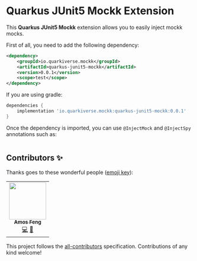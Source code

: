 # Quarkus JUnit5 Mockk Extension

This **Quarkus JUnit5 Mockk** extension allows you to easily inject mockk mocks. 

First of all, you need to add the following dependency:

```xml
<dependency>
    <groupId>io.quarkiverse.mockk</groupId>
    <artifactId>quarkus-junit5-mockk</artifactId>
    <version>0.0.1</version>
    <scope>test</scope>
</dependency>
```
If you are using gradle: 

````groovy
dependencies {
    implementation 'io.quarkiverse.mockk:quarkus-junit5-mockk:0.0.1'
}
````

Once the dependency is imported, you can use `@InjectMock` and `@InjectSpy` annotations such as:

```java

```


## Contributors ✨

Thanks goes to these wonderful people ([emoji key](https://allcontributors.org/docs/en/emoji-key)):

 <!-- ALL-CONTRIBUTORS-LIST:START - Do not remove or modify this section -->
 <!-- prettier-ignore-start -->
 <!-- markdownlint-disable -->
 <table>
   <tr>
     <td align="center"><a href="https://github.com/zhfeng"><img src="https://avatars2.githubusercontent.com/u/1246139?v=4" width="100px;" alt=""/><br /><sub><b>Amos Feng</b></sub></a><br /><a href="https://github.com/quarkiverse/quarkiverse-mybatis/commits?author=zhfeng" title="Code">💻</a> <a href="#maintenance-zhfeng" title="Maintenance">🚧</a></td>
   </tr>
 </table>

 <!-- markdownlint-enable -->
 <!-- prettier-ignore-end -->
 <!-- ALL-CONTRIBUTORS-LIST:END -->

This project follows the [all-contributors](https://github.com/all-contributors/all-contributors) specification. Contributions of any kind welcome!